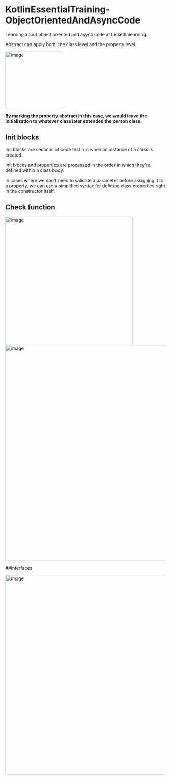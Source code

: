 # KotlinEssentialTraining-ObjectOrientedAndAsyncCode
Learning about object oriented and async code at LinkedInlearning.


Abstract can apply both, the class level and the property level.

<img width="178" alt="image" src="https://user-images.githubusercontent.com/66931789/185804232-2a8ae7b3-07e0-4c14-b9ee-faf98c6b8037.png">

**By marking the property abstract in this case, we would leave the initialization to whatever class later extended the person class.**

## Init blocks
Init blocks are sections of code that run when an instance of a class is created. 

Init blocks and properties are processed in the order in which they're defined within a class body. 

In cases where we don't need to validate a parameter before assigning it to a property, we can use a simplified syntax for defining class properties right in the constructor itself. 

## Check function

<img width="401" alt="image" src="https://user-images.githubusercontent.com/66931789/185804502-51d75ee6-e64a-44e8-8a21-a6b97243c67b.png">

<img width="675" alt="image" src="https://user-images.githubusercontent.com/66931789/185804529-e81504d1-ef25-44b2-9531-afa872709057.png">

##Interfaces

<img width="624" alt="image" src="https://user-images.githubusercontent.com/66931789/186190273-a6d86e77-081a-4280-8d15-0293dbafbbd1.png">




